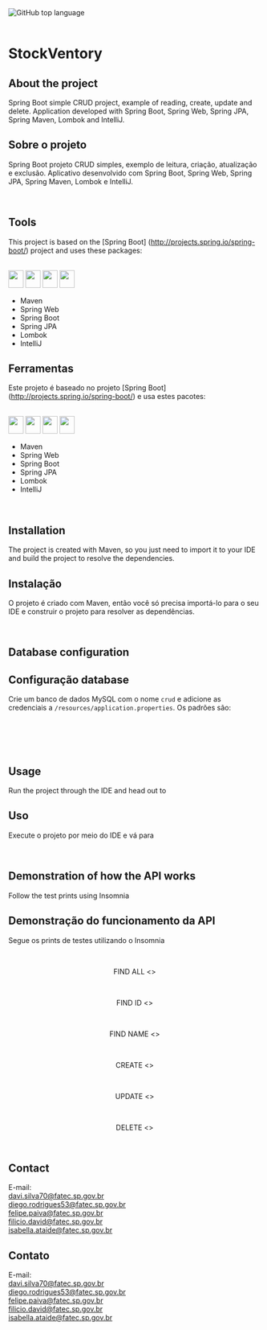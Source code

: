 <!-- PROJECT SHIELDS -->

<div class="box">
    <img alt="GitHub top language" src="https://img.shields.io/github/languages/top/thiagos10/SpringBootCrudWithMySQL?style=for-the-badge">
  
</div>
<br>

# StockVentory

## About the project
Spring Boot simple CRUD project, example of reading, create, update and delete. Application developed with Spring Boot, Spring Web, Spring JPA, Spring Maven, Lombok and IntelliJ.

## Sobre o projeto
Spring Boot projeto CRUD simples, exemplo de leitura, criação, atualização e exclusão. Aplicativo desenvolvido com Spring Boot, Spring Web, Spring JPA, Spring Maven, Lombok e IntelliJ.

<br>

## Tools 
This project is based on the [Spring Boot] (http://projects.spring.io/spring-boot/) project and uses these packages:
<div style="display: inline_block"><br> 
  <img height="35" width="30" src="https://cdn.jsdelivr.net/gh/devicons/devicon@latest/icons/maven/maven-original.svg">
  <img height="35" width="30" src="https://cdn.jsdelivr.net/gh/devicons/devicon@latest/icons/spring/spring-original.svg">
  <img height="35" width="30" src="https://cdn.jsdelivr.net/gh/devicons/devicon@latest/icons/intellij/intellij-original.svg">
  <img height="35" width="30" src="https://cdn.jsdelivr.net/gh/devicons/devicon@latest/icons/java/java-original.svg">
</div>


- Maven
- Spring Web
- Spring Boot
- Spring JPA
- Lombok
- IntelliJ

## Ferramentas 
Este projeto é baseado no projeto [Spring Boot] (http://projects.spring.io/spring-boot/) e usa estes pacotes:
<div style="display: inline_block"><br> 
  <img height="35" width="30" src="https://cdn.jsdelivr.net/gh/devicons/devicon@latest/icons/maven/maven-original.svg">
  <img height="35" width="30" src="https://cdn.jsdelivr.net/gh/devicons/devicon@latest/icons/spring/spring-original.svg">
  <img height="35" width="30" src="https://cdn.jsdelivr.net/gh/devicons/devicon@latest/icons/intellij/intellij-original.svg">
  <img height="35" width="30" src="https://cdn.jsdelivr.net/gh/devicons/devicon@latest/icons/java/java-original.svg">
</div>


- Maven 
- Spring Web  
- Spring Boot  
- Spring JPA  
- Lombok  
- IntelliJ  

<br>

## Installation 
The project is created with Maven, so you just need to import it to your IDE and build the project to resolve the dependencies.

## Instalação 
O projeto é criado com Maven, então você só precisa importá-lo para o seu IDE e construir o projeto para resolver as dependências.

<br>

## Database configuration 


## Configuração database
Crie um banco de dados MySQL com o nome `crud` e adicione as credenciais a `/resources/application.properties`. 
Os padrões são:

<br>

```

```

<br>

## Usage 
Run the project through the IDE and head out to

## Uso 
Execute o projeto por meio do IDE e vá para

<br>

## Demonstration of how the API works
Follow the test prints using Insomnia

## Demonstração do funcionamento da API
Segue os prints de testes utilizando o Insomnia

<br>
<p align="center">
  FIND ALL
  <>
</p>
<br>
<p align="center">
  FIND ID
  <>
</p>
<br>
<p align="center">
  FIND NAME
  <>
</p>
<br>
<p align="center">
  CREATE
  <>
</p>
<br>
<p align="center">
  UPDATE
  <>
</p>
<br>
<p align="center">
  DELETE
  <>
</p>

<br>

## Contact
E-mail:  
davi.silva70@fatec.sp.gov.br  
diego.rodrigues53@fatec.sp.gov.br  
felipe.paiva@fatec.sp.gov.br  
filicio.david@fatec.sp.gov.br  
isabella.ataide@fatec.sp.gov.br  

## Contato
E-mail:  
davi.silva70@fatec.sp.gov.br  
diego.rodrigues53@fatec.sp.gov.br  
felipe.paiva@fatec.sp.gov.br  
filicio.david@fatec.sp.gov.br  
isabella.ataide@fatec.sp.gov.br  
